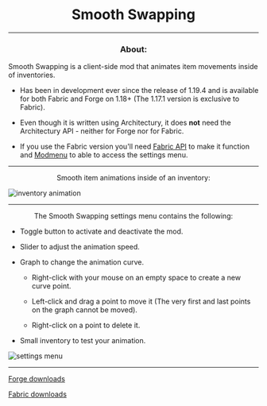 <h1 align="center">Smooth Swapping</h1>

---

<h3 align="center">About:</h3>

Smooth Swapping is a client-side mod that animates item movements inside of inventories.

- Has been in development ever since the release of 1.19.4 and is available for both Fabric and Forge on 1.18+ (The 1.17.1 version is exclusive to Fabric).

- Even though it is written using Architectury, it does **not** need the Architectury API - neither for Forge nor for Fabric.

- If you use the Fabric version you'll need [Fabric API](https://www.curseforge.com/minecraft/mc-mods/fabric-api) to make it function and [Modmenu](https://modrinth.com/mod/modmenu) to able to access the settings menu.

---

<p align="center" style="text-align: center;">Smooth item animations inside of an inventory:</p>

![inventory animation](https://media.forgecdn.net/attachments/655/59/inventory.gif)

---

<p align="center" style="text-align: center;">The Smooth Swapping settings menu contains the following:</p>

- Toggle button to activate and deactivate the mod.

- Slider to adjust the animation speed.

- Graph to change the animation curve.
  
  - Right-click with your mouse on an empty space to create a new curve point.
  
  - Left-click and drag a point to move it (The very first and last points on the graph cannot be moved).
  
  - Right-click on a point to delete it.

- Small inventory to test your animation.

![settings menu](https://media.forgecdn.net/attachments/655/61/settings.gif)

---

[Forge downloads](https://legacy.curseforge.com/minecraft/mc-mods/smooth-swapping/files/all?filter-status=1&filter-game-version=2020709689%3A7498)

[Fabric downloads](https://legacy.curseforge.com/minecraft/mc-mods/smooth-swapping/files/all?filter-status=1&filter-game-version=2020709689%3A7499)


